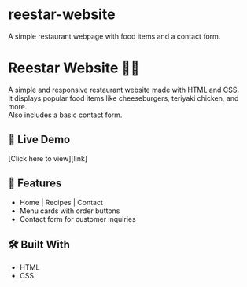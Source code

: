 # reestar-website
A simple restaurant webpage with food items and a contact form.
# Reestar Website 🍔🍗

A simple and responsive restaurant website made with HTML and CSS.  
It displays popular food items like cheeseburgers, teriyaki chicken, and more.  
Also includes a basic contact form.

## 🔗 Live Demo
[Click here to view][link]

## 📂 Features
- Home | Recipes | Contact
- Menu cards with order buttons
- Contact form for customer inquiries

## 🛠️ Built With
- HTML
- CSS
